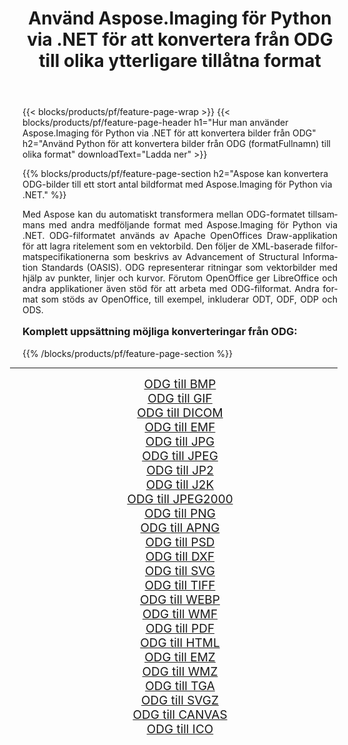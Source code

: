 ﻿---
title: Använd Aspose.Imaging för Python via .NET för att konvertera från ODG till olika ytterligare tillåtna format 
weight: 3920
url: /sv/python-net/conversion/from/odg/ 
lang: sv
langdirlevel: 2
locales: zh-hans,ja,it,ru,de,es,fr,nl,id,lt,pl,pt,vi,tr,ko,zh-hant,ar,hi,th,sv,cs,uk,he
description: Du kan snabbt omvandla från ODG(Apache OpenOffice ritformat) till olika format med Aspose.Imaging för Python via .NET.
---

{{< blocks/products/pf/feature-page-wrap >}}
{{< blocks/products/pf/feature-page-header h1="Hur man använder Aspose.Imaging för Python via .NET för att konvertera bilder från ODG" h2="Använd Python för att konvertera bilder från ODG (formatFullnamn) till olika format" downloadText="Ladda ner" >}}


{{% blocks/products/pf/feature-page-section  h2="Aspose kan konvertera ODG-bilder till ett stort antal bildformat med Aspose.Imaging för Python via .NET." %}}
<p align=justify>Med Aspose kan du automatiskt transformera mellan ODG-formatet tillsammans med andra medföljande format med Aspose.Imaging för Python via .NET. ODG-filformatet används av Apache OpenOffices Draw-applikation för att lagra ritelement som en vektorbild. Den följer de XML-baserade filformatspecifikationerna som beskrivs av Advancement of Structural Information Standards (OASIS). ODG representerar ritningar som vektorbilder med hjälp av punkter, linjer och kurvor. Förutom OpenOffice ger LibreOffice och andra applikationer även stöd för att arbeta med ODG-filformat. Andra format som stöds av OpenOffice, till exempel, inkluderar ODT, ODF, ODP och ODS.</p>
<h3 style="margin-top:16px;">
Komplett uppsättning möjliga konverteringar från ODG:
</h3>
{{% /blocks/products/pf/feature-page-section %}}
<div class="container-fluid productfamilypage bg-gray">
    <div class="convertypes bg-gray agp-content section">
        <div class="container">
		<hr style="margin-left:-20px;"/>
		<div class="row other-converters" style="gap: 10px;font-size: 19px;text-align:center;">
		    <div class='col-md-3 other-converter remove-lp remove-rp'><a href="/imaging/sv/python-net/conversion/odg-to-bmp/" style="padding:15px;">ODG till BMP</a></div><div class='col-md-3 other-converter remove-lp remove-rp'><a href="/imaging/sv/python-net/conversion/odg-to-gif/" style="padding:15px;">ODG till GIF</a></div><div class='col-md-3 other-converter remove-lp remove-rp'><a href="/imaging/sv/python-net/conversion/odg-to-dicom/" style="padding:15px;">ODG till DICOM</a></div><div class='col-md-3 other-converter remove-lp remove-rp'><a href="/imaging/sv/python-net/conversion/odg-to-emf/" style="padding:15px;">ODG till EMF</a></div><div class='col-md-3 other-converter remove-lp remove-rp'><a href="/imaging/sv/python-net/conversion/odg-to-jpg/" style="padding:15px;">ODG till JPG</a></div><div class='col-md-3 other-converter remove-lp remove-rp'><a href="/imaging/sv/python-net/conversion/odg-to-jpeg/" style="padding:15px;">ODG till JPEG</a></div><div class='col-md-3 other-converter remove-lp remove-rp'><a href="/imaging/sv/python-net/conversion/odg-to-jp2/" style="padding:15px;">ODG till JP2</a></div><div class='col-md-3 other-converter remove-lp remove-rp'><a href="/imaging/sv/python-net/conversion/odg-to-j2k/" style="padding:15px;">ODG till J2K</a></div><div class='col-md-3 other-converter remove-lp remove-rp'><a href="/imaging/sv/python-net/conversion/odg-to-jpeg2000/" style="padding:15px;">ODG till JPEG2000</a></div><div class='col-md-3 other-converter remove-lp remove-rp'><a href="/imaging/sv/python-net/conversion/odg-to-png/" style="padding:15px;">ODG till PNG</a></div><div class='col-md-3 other-converter remove-lp remove-rp'><a href="/imaging/sv/python-net/conversion/odg-to-apng/" style="padding:15px;">ODG till APNG</a></div><div class='col-md-3 other-converter remove-lp remove-rp'><a href="/imaging/sv/python-net/conversion/odg-to-psd/" style="padding:15px;">ODG till PSD</a></div><div class='col-md-3 other-converter remove-lp remove-rp'><a href="/imaging/sv/python-net/conversion/odg-to-dxf/" style="padding:15px;">ODG till DXF</a></div><div class='col-md-3 other-converter remove-lp remove-rp'><a href="/imaging/sv/python-net/conversion/odg-to-svg/" style="padding:15px;">ODG till SVG</a></div><div class='col-md-3 other-converter remove-lp remove-rp'><a href="/imaging/sv/python-net/conversion/odg-to-tiff/" style="padding:15px;">ODG till TIFF</a></div><div class='col-md-3 other-converter remove-lp remove-rp'><a href="/imaging/sv/python-net/conversion/odg-to-webp/" style="padding:15px;">ODG till WEBP</a></div><div class='col-md-3 other-converter remove-lp remove-rp'><a href="/imaging/sv/python-net/conversion/odg-to-wmf/" style="padding:15px;">ODG till WMF</a></div><div class='col-md-3 other-converter remove-lp remove-rp'><a href="/imaging/sv/python-net/conversion/odg-to-pdf/" style="padding:15px;">ODG till PDF</a></div><div class='col-md-3 other-converter remove-lp remove-rp'><a href="/imaging/sv/python-net/conversion/odg-to-html/" style="padding:15px;">ODG till HTML</a></div><div class='col-md-3 other-converter remove-lp remove-rp'><a href="/imaging/sv/python-net/conversion/odg-to-emz/" style="padding:15px;">ODG till EMZ</a></div><div class='col-md-3 other-converter remove-lp remove-rp'><a href="/imaging/sv/python-net/conversion/odg-to-wmz/" style="padding:15px;">ODG till WMZ</a></div><div class='col-md-3 other-converter remove-lp remove-rp'><a href="/imaging/sv/python-net/conversion/odg-to-tga/" style="padding:15px;">ODG till TGA</a></div><div class='col-md-3 other-converter remove-lp remove-rp'><a href="/imaging/sv/python-net/conversion/odg-to-svgz/" style="padding:15px;">ODG till SVGZ</a></div><div class='col-md-3 other-converter remove-lp remove-rp'><a href="/imaging/sv/python-net/conversion/odg-to-canvas/" style="padding:15px;">ODG till CANVAS</a></div><div class='col-md-3 other-converter remove-lp remove-rp'><a href="/imaging/sv/python-net/conversion/odg-to-ico/" style="padding:15px;">ODG till ICO</a></div>
                </div>
        </div>
    </div>
</div>
<br/>

